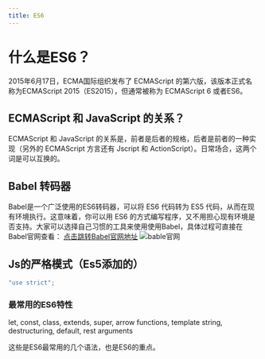 ```yaml
---
title: ES6
---
```

# 什么是ES6？

2015年6月17日，ECMA国际组织发布了 ECMAScript 的第六版，该版本正式名称为ECMAScript 2015（ES2015），但通常被称为 ECMAScript 6 或者ES6。

<!-- toc -->

## ECMAScript 和 JavaScript 的关系？
ECMAScript 和 JavaScript 的关系是，前者是后者的规格，后者是前者的一种实现（另外的 ECMAScript 方言还有 Jscript 和 ActionScript）。日常场合，这两个词是可以互换的。
## Babel 转码器
Babel是一个广泛使用的ES6转码器，可以将 ES6 代码转为 ES5 代码，从而在现有环境执行。这意味着，你可以用 ES6 的方式编写程序，又不用担心现有环境是否支持。大家可以选择自己习惯的工具来使用使用Babel，具体过程可直接在Babel官网查看：
[点击跳转Babel官网地址](http://babeljs.io/)
<img src='http://upload-images.jianshu.io/upload_images/1504317-d020f21868e8e84c.png?imageMogr2/auto-orient/strip%7CimageView2/2/w/1240' alt="bable官网">

## Js的严格模式（Es5添加的）
```js
"use strict";
```

### 最常用的ES6特性

let, const, class, extends, super, arrow functions, template string, destructuring, default, rest arguments

这些是ES6最常用的几个语法，也是ES6的重点。
